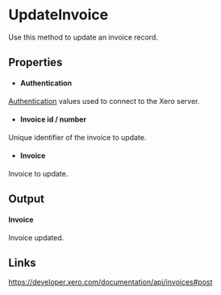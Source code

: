 UpdateInvoice
============

Use this method to update an invoice record.

Properties
----------

- #### Authentication
[Authentication](../../../Common/Authentication/Index.md) values used to connect to the Xero server.
- #### Invoice id / number
Unique identifier of the invoice to update.
- #### Invoice
Invoice to update.


Output
-----
#### Invoice
Invoice updated.

Links
-----

https://developer.xero.com/documentation/api/invoices#post